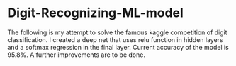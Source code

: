 # Digit-Recognizing-ML-model

The following is my attempt to solve the famous kaggle competition of digit classification. I created a deep net that uses relu function in hidden layers and a softmax regression in the final layer. Current accuracy of the model is 95.8%. A further improvements are to be done.
